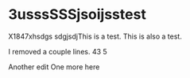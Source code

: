 3usssSSSjsoijsstest
====
X1847xhsdgs
sdgjsdjThis is a test.
This is also a test.

I removed a couple lines.
43
5

Another edit
One more here
